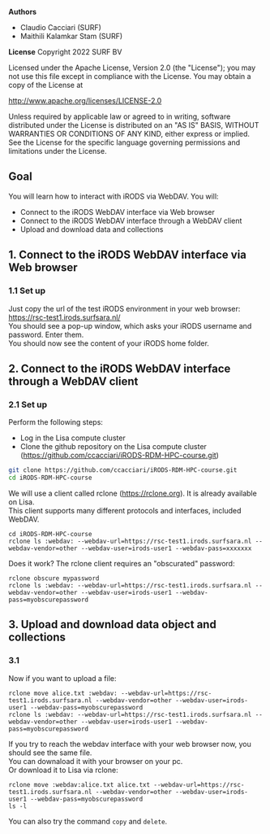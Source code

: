 **Authors**
- Claudio Cacciari (SURF)
- Maithili Kalamkar Stam (SURF)

**License**
Copyright 2022 SURF BV

Licensed under the Apache License, Version 2.0 (the "License"); you may not use this file except in compliance with the License. You may obtain a copy of the License at

http://www.apache.org/licenses/LICENSE-2.0

Unless required by applicable law or agreed to in writing, software distributed under the License is distributed on an "AS IS" BASIS, WITHOUT WARRANTIES OR CONDITIONS OF ANY KIND, either express or implied. See the License for the specific language governing permissions and limitations under the License.

## Goal
You will learn how to interact with iRODS via WebDAV. You will:

- Connect to the iRODS WebDAV interface via Web browser
- Connect to the iRODS WebDAV interface through a WebDAV client
- Upload and download data and collections

## 1. Connect to the iRODS WebDAV interface via Web browser

### 1.1 Set up

Just copy the url of the test iRODS environment in your web browser: https://rsc-test1.irods.surfsara.nl/  
You should see a pop-up window, which asks your iRODS username and password. Enter them.  
You should now see the content of your iRODS home folder.

## 2. Connect to the iRODS WebDAV interface through a WebDAV client

### 2.1 Set up

Perform the following steps: 

- Log in the Lisa compute cluster
- Clone the github repository on the Lisa compute cluster (https://github.com/ccacciari/iRODS-RDM-HPC-course.git)

```sh
git clone https://github.com/ccacciari/iRODS-RDM-HPC-course.git
cd iRODS-RDM-HPC-course
```

We will use a client called rclone (https://rclone.org). It is already available on Lisa.  
This client supports many different protocols and interfaces, included WebDAV.

```
cd iRODS-RDM-HPC-course
rclone ls :webdav: --webdav-url=https://rsc-test1.irods.surfsara.nl --webdav-vendor=other --webdav-user=irods-user1 --webdav-pass=xxxxxxx
```

Does it work? The rclone client requires an "obscurated" password:

```
rclone obscure mypassword
rclone ls :webdav: --webdav-url=https://rsc-test1.irods.surfsara.nl --webdav-vendor=other --webdav-user=irods-user1 --webdav-pass=myobscurepassword
```

## 3. Upload and download data object and collections

### 3.1 

 Now if you want to upload a file:

```
rclone move alice.txt :webdav: --webdav-url=https://rsc-test1.irods.surfsara.nl --webdav-vendor=other --webdav-user=irods-user1 --webdav-pass=myobscurepassword
rclone ls :webdav: --webdav-url=https://rsc-test1.irods.surfsara.nl --webdav-vendor=other --webdav-user=irods-user1 --webdav-pass=myobscurepassword
```

If you try to reach the webdav interface with your web browser now, you should see the same file.  
You can downaload it with your browser on your pc.  
Or download it to Lisa via rclone:

```
rclone move :webdav:alice.txt alice.txt --webdav-url=https://rsc-test1.irods.surfsara.nl --webdav-vendor=other --webdav-user=irods-user1 --webdav-pass=myobscurepassword
ls -l
```

You can also try the command ```copy``` and ```delete```.